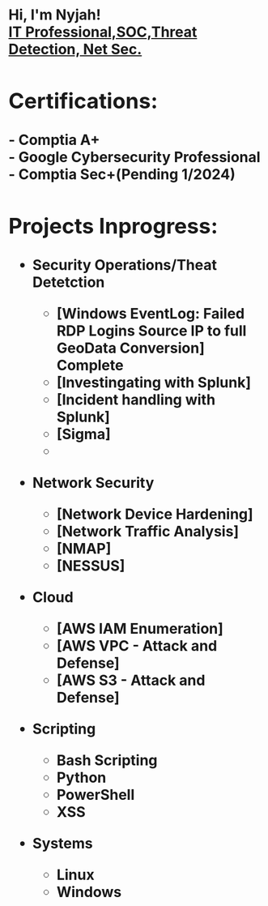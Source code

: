 <h1>Hi, I'm Nyjah! <br/><a href="https://www.linkedin.com/in/nyjah-daniel/"> IT Professional,SOC,Threat Detection, Net Sec.<a/>

<h2>Certifications:</h2>
- <b>Comptia A+</b><br/>
- <b>Google Cybersecurity Professional</b><br/>
- <b>Comptia Sec+(Pending 1/2024)</b><br/>
  
<h2> Projects Inprogress:</h2>

- <b>Security Operations/Theat Detetction</b>
  - [Windows EventLog: Failed RDP Logins Source IP to full GeoData Conversion] Complete
  - [Investingating with Splunk]
  - [Incident handling with Splunk]
  - [Sigma]
  - 
- <b>Network Security</b>
  - [Network Device Hardening]
  - [Network Traffic Analysis]
  - [NMAP]
  - [NESSUS]
  
- <b>Cloud</b>
  - [AWS IAM Enumeration]
  - [AWS VPC - Attack and Defense]
  - [AWS S3 - Attack and Defense]
 
- <b>Scripting</b>
  - Bash Scripting
  - Python
  - PowerShell
  - XSS
   
- <b>Systems</b>
  - Linux
  - Windows


<!--
**syko121/syko121** is a ✨ _special_ ✨ repository because its `README.md` (this file) appears on your GitHub profile.

Here are some ideas to get you started:

- 🔭 I’m currently working on ...
- 🌱 I’m currently learning ...
- 👯 I’m looking to collaborate on ...
- 🤔 I’m looking for help with ...
- 💬 Ask me about ...
- 📫 How to reach me: ...
- 😄 Pronouns: ...
- ⚡ Fun fact: ...
-->
